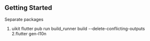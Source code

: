 ## Getting Started
Separate packages
1. uikit
   flutter pub run build_runner build --delete-conflicting-outputs
2.flutter gen-l10n